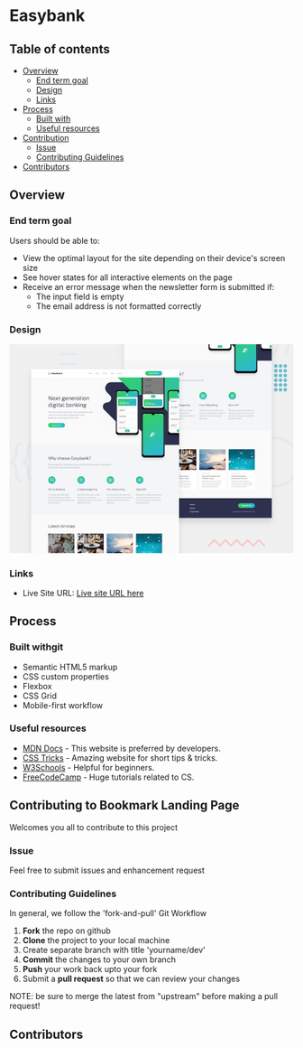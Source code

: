 # Easybank

## Table of contents

-   [Overview](#overview)
    -   [End term goal](#end-term-goal)
    -   [Design](#design)
    -   [Links](#links)
-   [Process](#process)
    -   [Built with](#built-with)
    -   [Useful resources](#useful-resources)
-   [Contribution](#contributing-to-bookmark-landing-page)
    -   [Issue](#issue)
    -   [Contributing Guidelines](#contributing-guidelines)
-   [Contributors](#contributors)

## Overview

### End term goal

Users should be able to:

-   View the optimal layout for the site depending on their device's screen size
-   See hover states for all interactive elements on the page
-   Receive an error message when the newsletter form is submitted if:
    -   The input field is empty
    -   The email address is not formatted correctly

### Design

![](./assets/design/desktop-preview.jpg)

### Links

-   Live Site URL: [Live site URL here](https://your-live-site-url.com)

## Process

### Built withgit 

-   Semantic HTML5 markup
-   CSS custom properties
-   Flexbox
-   CSS Grid
-   Mobile-first workflow

### Useful resources

-   [MDN Docs](https://developer.mozilla.org/en-US/) - This website is preferred by developers.
-   [CSS Tricks](https://css-tricks.com/) - Amazing website for short tips & tricks.
-   [W3Schools](https://www.w3schools.com/) - Helpful for beginners.
-   [FreeCodeCamp](https://www.freecodecamp.org/) - Huge tutorials related to CS.

## Contributing to Bookmark Landing Page

Welcomes you all to contribute to this project

### Issue

Feel free to submit issues and enhancement request

### Contributing Guidelines

In general, we follow the 'fork-and-pull' Git Workflow

1. **Fork** the repo on github
2. **Clone** the project to your local machine
3. Create separate branch with title 'yourname/dev'
4. **Commit** the changes to your own branch
5. **Push** your work back upto your fork
6. Submit a **pull request** so that we can review your changes

NOTE: be sure to merge the latest from "upstream" before making a pull request!

## Contributors
